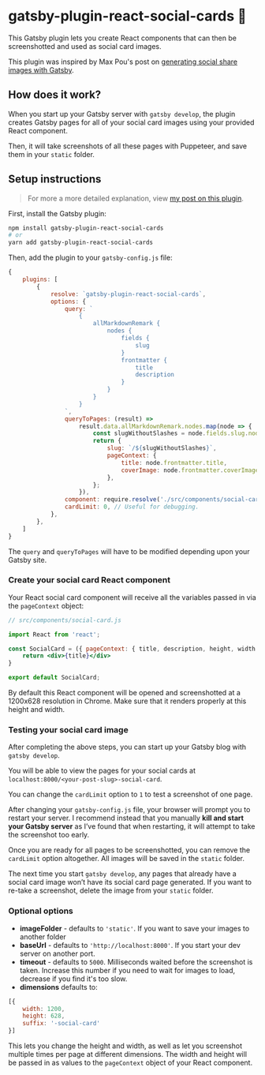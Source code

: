 # gatsby-plugin-react-social-cards 📸

This Gatsby plugin lets you create React components that can then be screenshotted and used as social card images.

This plugin was inspired by Max Pou's post on [generating social share images with Gatsby](https://www.maxpou.fr/generate-social-image-share-with-gatsby).

## How does it work?

When you start up your Gatsby server with `gatsby develop`, the plugin creates Gatsby pages for all of your social card images using your provided React component. 

Then, it will take screenshots of all these pages with Puppeteer, and save them in your `static` folder.

## Setup instructions

> For more a more detailed explanation, view [my post on this plugin](https://www.emgoto.com/gatsby-react-social-cards/).

First, install the Gatsby plugin:

```bash
npm install gatsby-plugin-react-social-cards
# or
yarn add gatsby-plugin-react-social-cards
```

Then, add the plugin to your `gatsby-config.js` file:

```js
{
    plugins: [
        {
            resolve: `gatsby-plugin-react-social-cards`,
            options: {
                query: `
                    {
                        allMarkdownRemark {
                            nodes {
                                fields {
                                    slug
                                }
                                frontmatter {
                                    title
                                    description
                                }
                            }
                        }
                    }
                `,
                queryToPages: (result) => 
                    result.data.allMarkdownRemark.nodes.map(node => {
                        const slugWithoutSlashes = node.fields.slug.node.slug.replace(/\//g, '');
                        return {
                            slug: `/${slugWithoutSlashes}`,
                            pageContext: {
                                title: node.frontmatter.title,
                                coverImage: node.frontmatter.coverImage,
                            },
                        };
                    }),
                component: require.resolve('./src/components/social-card.js'),
                cardLimit: 0, // Useful for debugging.
            },
        },
    ]
}
```

The `query` and `queryToPages` will have to be modified depending upon your Gatsby site.


### Create your social card React component

Your React social card component will receive all the variables passed in via the `pageContext` object:

```jsx
// src/components/social-card.js

import React from 'react';

const SocialCard = ({ pageContext: { title, description, height, width } }) => {
    return <div>{title}</div>
}

export default SocialCard;
```

By default this React component will be opened and screenshotted at a 1200x628 resolution in Chrome. Make sure that it renders properly at this height and width.

### Testing your social card image

After completing the above steps, you can start up your Gatsby blog with `gatsby develop`.

You will be able to view the pages for your social cards at `localhost:8000/<your-post-slug>-social-card`.

You can change the `cardLimit` option to `1` to test a screenshot of one page.

After changing your `gatsby-config.js` file, your browser will prompt you to restart your server. I recommend instead that you manually **kill and start your Gatsby server** as I’ve found that when restarting, it will attempt to take the screenshot too early.

Once you are ready for all pages to be screenshotted, you can remove the `cardLimit` option altogether. All images will be saved in the `static` folder.

The next time you start `gatsby develop`, any pages that already have a social card image won’t have its social card page generated. If you want to re-take a screenshot, delete the image from your `static` folder.

### Optional options

* **imageFolder** - defaults to `'static'`. If you want to save your images to another folder
* **baseUrl** - defaults to `'http://localhost:8000'`. If you start your dev server on another port.
* **timeout** - defaults to `5000`. Milliseconds waited before the screenshot is taken. Increase this number if you need to wait for images to load, decrease if you find it's too slow.
* **dimensions** defaults to:
```js
[{
    width: 1200,
    height: 628,
    suffix: '-social-card'
}]
```
This lets you change the height and width, as well as let you screenshot multiple times per page at different dimensions.
The width and height will be passed in as values to the `pageContext` object of your React component.